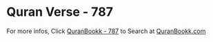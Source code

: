 # Quran Verse - 787 

For more infos, Click [QuranBookk - 787](https://www.quranbookk.com/quran/search?q=787) to Search at [QuranBookk.com](http://quranbookk.com/)